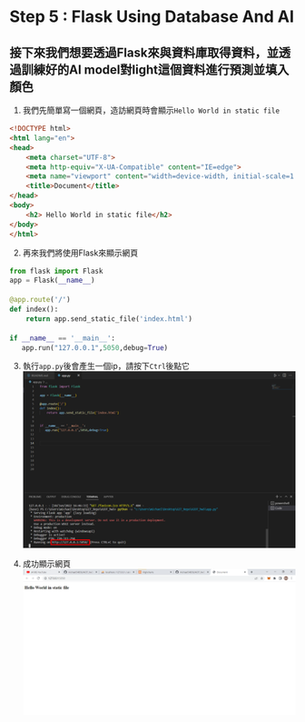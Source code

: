 # Step 5 : Flask Using Database And AI
## 接下來我們想要透過Flask來與資料庫取得資料，並透過訓練好的AI model對light這個資料進行預測並填入顏色

1. 我們先簡單寫一個網頁，造訪網頁時會顯示```Hello World in static file```
```html
<!DOCTYPE html>
<html lang="en">
<head>
    <meta charset="UTF-8">
    <meta http-equiv="X-UA-Compatible" content="IE=edge">
    <meta name="viewport" content="width=device-width, initial-scale=1.0">
    <title>Document</title>
</head>
<body>
    <h2> Hello World in static file</h2>
</body>
</html>
```
2. 再來我們將使用Flask來顯示網頁
```python
from flask import Flask
app = Flask(__name__)

@app.route('/')
def index():
    return app.send_static_file('index.html')

if __name__ == '__main__':
   app.run("127.0.0.1",5050,debug=True)
```

3. 執行```app.py```後會產生一個ip，請按下```Ctrl```後點它
	<img src="https://raw.githubusercontent.com/michael54856/AIOT_hw5/Step4-Simple-Flask/Image/step4_1.png">

4. 成功顯示網頁
	<img src="https://raw.githubusercontent.com/michael54856/AIOT_hw5/Step4-Simple-Flask/Image/step4_2.png">












